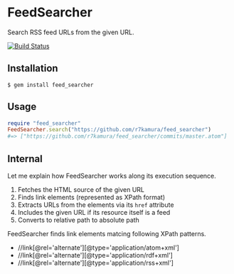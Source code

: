 # FeedSearcher
Search RSS feed URLs from the given URL.

[![Build Status](https://travis-ci.org/fastladder/feed_searcher.png?branch=master)](https://travis-ci.org/fastladder/feed_searcher)


## Installation
```
$ gem install feed_searcher
```


## Usage
```ruby
require "feed_searcher"
FeedSearcher.search("https://github.com/r7kamura/feed_searcher")
#=> ["https://github.com/r7kamura/feed_searcher/commits/master.atom"]
```


## Internal
Let me explain how FeedSearcher works along its execution sequence.

1. Fetches the HTML source of the given URL
2. Finds link elements (represented as XPath format)
3. Extracts URLs from the elements via its `href` attribute
4. Includes the given URL if its resource itself is a feed
5. Converts to relative path to absolute path

FeedSearcher finds link elements matcing following XPath patterns.

* //link[@rel='alternate'][@type='application/atom+xml']
* //link[@rel='alternate'][@type='application/rdf+xml']
* //link[@rel='alternate'][@type='application/rss+xml']
